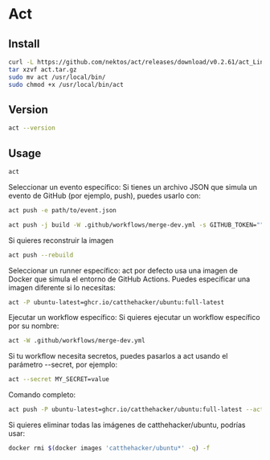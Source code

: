 # Act

## Install

```bash
curl -L https://github.com/nektos/act/releases/download/v0.2.61/act_Linux_x86_64.tar.gz -o act.tar.gz
tar xzvf act.tar.gz
sudo mv act /usr/local/bin/
sudo chmod +x /usr/local/bin/act
```

## Version

```bash
act --version
```

## Usage

```bash
act
```

Seleccionar un evento específico: Si tienes un archivo JSON que simula un evento de GitHub (por ejemplo, push), puedes usarlo con:

```bash
act push -e path/to/event.json
```

```bash
act push -j build -W .github/workflows/merge-dev.yml -s GITHUB_TOKEN=""
```

Si quieres reconstruir la imagen

```bash
act push --rebuild
```

Seleccionar un runner específico: act por defecto usa una imagen de Docker que simula el entorno de GitHub Actions. Puedes especificar una imagen diferente si lo necesitas:

```bash
act -P ubuntu-latest=ghcr.io/catthehacker/ubuntu:full-latest
```

Ejecutar un workflow específico: Si quieres ejecutar un workflow específico por su nombre:

```bash
act -W .github/workflows/merge-dev.yml
```

Si tu workflow necesita secretos, puedes pasarlos a act usando el parámetro --secret, por ejemplo:

```bash
act --secret MY_SECRET=value
```

Comando completo:

```bash
act push -P ubuntu-latest=ghcr.io/catthehacker/ubuntu:full-latest --action-offline-mode -j build -W .github/workflows/merge-dev.yml -s ASTRO_STUDIO_APP_TOKEN=d575c043e70980eaa9877f241b9f581482e124b5:mgmyvidc4240p5dl3ph6x774xjww:mgmyvidc4240p5dl3ph6x774xjww
```

Si quieres eliminar todas las imágenes de catthehacker/ubuntu, podrías usar:

```bash
docker rmi $(docker images 'catthehacker/ubuntu*' -q) -f
```
